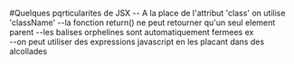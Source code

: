 #Quelques pqrticularites de JSX
-- A la place de l'attribut 'class' on utilise 'className'
--la fonction return() ne peut retourner qu'un seul element parent
--les balises orphelines sont automatiquement fermees ex <br />
--on peut utiliser des expressions javascript en les placant dans des alcollades